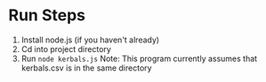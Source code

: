# Run Steps
1. Install node.js (if you haven't already)
2. Cd into project directory
3. Run `node kerbals.js`
Note: This program currently assumes that kerbals.csv is in the same directory